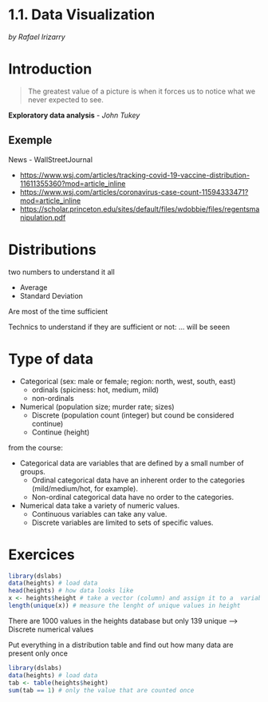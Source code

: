# 1.1. Data Visualization

*by Rafael Irizarry*

# Introduction

> The greatest value of a picture is when it forces us to notice what we never expected to see.
> 
**Exploratory data analysis** - *John Tukey*

## Exemple

News - WallStreetJournal
* https://www.wsj.com/articles/tracking-covid-19-vaccine-distribution-11611355360?mod=article_inline
* https://www.wsj.com/articles/coronavirus-case-count-11594333471?mod=article_inline
* https://scholar.princeton.edu/sites/default/files/wdobbie/files/regentsmanipulation.pdf

# Distributions

two numbers to understand it all

* Average
* Standard Deviation

Are most of the time sufficient

Technics to understand if they are sufficient or not: ... will be seeen

# Type of data

* Categorical (sex: male or female; region: north, west, south, east)
  * ordinals (spiciness: hot, medium, mild)
  * non-ordinals
* Numerical (population size; murder rate; sizes)
  * Discrete (population count (integer) but cound be considered continue)
  * Continue (height)

from the course:

* Categorical data are variables that are defined by a small number of groups.
  * Ordinal categorical data have an inherent order to the categories (mild/medium/hot, for example).
  * Non-ordinal categorical data have no order to the categories.
* Numerical data take a variety of numeric values.
  * Continuous variables can take any value.
  * Discrete variables are limited to sets of specific values.

# Exercices

```R
library(dslabs)
data(heights) # load data
head(heights) # how data looks like
x <- heights$height # take a vector (column) and assign it to a  variable (x here)
length(unique(x)) # measure the lenght of unique values in height
```

There are 1000 values in the heights database but only 139 unique --> Discrete numerical values

Put everything in a distribution table and find out how many data are present only once

```R
library(dslabs)
data(heights) # load data
tab <- table(heights$height)
sum(tab == 1) # only the value that are counted once
```
